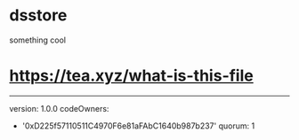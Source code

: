 # dsstore
something cool
# https://tea.xyz/what-is-this-file
---
version: 1.0.0
codeOwners:
  - '0xD225f57110511C4970F6e81aFAbC1640b987b237'
quorum: 1
